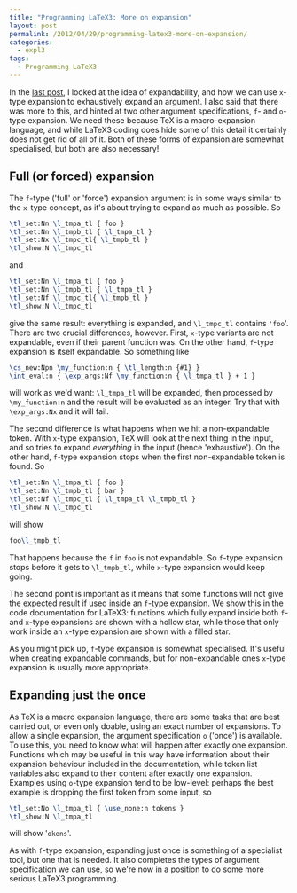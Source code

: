 ```yaml
---
title: "Programming LaTeX3: More on expansion"
layout: post
permalink: /2012/04/29/programming-latex3-more-on-expansion/
categories:
  - expl3
tags:
  - Programming LaTeX3
---
```

In the [last post](/2012/04/21/programming-latex3-expandability/), I looked at the idea of expandability, and how we can use `x`-type expansion to exhaustively expand an argument. I also said that there was more to this, and hinted at two other argument specifications, `f`- and `o`-type expansion. We need these because TeX is a macro-expansion language, and while LaTeX3 coding does hide some of this detail it certainly does not get rid of all of it. Both of these forms of expansion are somewhat specialised, but both are also necessary!

## Full (or forced) expansion

The `f`-type ('full' or 'force') expansion argument is in some ways similar to the `x`-type concept, as it's about trying to expand as much as possible. So

```latex
\tl_set:Nn \l_tmpa_tl { foo }
\tl_set:Nn \l_tmpb_tl { \l_tmpa_tl }
\tl_set:Nx \l_tmpc_tl{ \l_tmpb_tl }
\tl_show:N \l_tmpc_tl
```

and

```latex
\tl_set:Nn \l_tmpa_tl { foo }
\tl_set:Nn \l_tmpb_tl { \l_tmpa_tl }
\tl_set:Nf \l_tmpc_tl{ \l_tmpb_tl }
\tl_show:N \l_tmpc_tl
```

give the same result: everything is expanded, and `\l_tmpc_tl` contains `'foo`'. There are two crucial differences, however. First, `x`-type variants are not expandable, even if their parent function was. On the other hand, `f`-type expansion is itself expandable. So something like

```latex
\cs_new:Npn \my_function:n { \tl_length:n {#1} }
\int_eval:n { \exp_args:Nf \my_function:n { \l_tmpa_tl } + 1 }
```

will work as we'd want: `\l_tmpa_tl` will be expanded, then processed by `\my_function:n` and the result will be evaluated as an integer. Try that with `\exp_args:Nx` and it will fail.

The second difference is what happens when we hit a non-expandable token. With `x`-type expansion, TeX will look at the next thing in the input, and so tries to expand _everything_ in the input (hence 'exhaustive'). On the other hand, `f`-type expansion stops when the first non-expandable token is found. So

```latex
\tl_set:Nn \l_tmpa_tl { foo }
\tl_set:Nn \l_tmpb_tl { bar }
\tl_set:Nf \l_tmpc_tl { \l_tmpa_tl \l_tmpb_tl }
\tl_show:N \l_tmpc_tl
```

will show

```latex
foo\l_tmpb_tl
```

That happens because the `f` in `foo` is not expandable. So `f`-type expansion stops before it gets to `\l_tmpb_tl`, while `x`-type expansion would keep going.

The second point is important as it means that some functions will not give the expected result if used inside an `f`-type expansion. We show this in the code documentation for LaTeX3: functions which fully expand inside both `f`- and `x`-type expansions are shown with a hollow star, while those that only work inside an `x`-type expansion are shown with a filled star.

As you might pick up, `f`-type expansion is somewhat specialised. It's useful when creating expandable commands, but for non-expandable ones `x`-type expansion is usually more appropriate.

## Expanding just the once

As TeX is a macro expansion language, there are some tasks that are best carried out, or even only doable, using an exact number of expansions. To allow a single expansion, the argument specification `o` ('once') is available. To use this, you need to know what will happen after exactly one expansion. Functions which may be useful in this way have information about their expansion behaviour included in the documentation, while token list variables also expand to their content after exactly one expansion. Examples using `o`-type expansion tend to be low-level: perhaps the best example is dropping the first token from some input, so

```latex
\tl_set:No \l_tmpa_tl { \use_none:n tokens }
\tl_show:N \l_tmpa_tl
```

will show '`okens`'.

As with `f`-type expansion, expanding just once is something of a specialist tool, but one that is needed. It also completes the types of argument specification we can use, so we're now in a position to do some more serious LaTeX3 programming.
